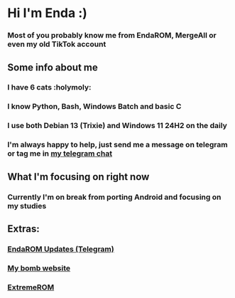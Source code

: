 # Hi I'm Enda :)

### Most of you probably know me from EndaROM, MergeAll or even my old TikTok account

## Some info about me

### I have 6 cats :holymoly:

### I know Python, Bash, Windows Batch and basic C

### I use both Debian 13 (Trixie) and Windows 11 24H2 on the daily

### I'm always happy to help, just send me a message on telegram or tag me in [my telegram chat](https://t.me/endaromchat)

## What I'm focusing on right now

### Currently I'm on break from porting Android and focusing on my studies

## Extras:

### [EndaROM Updates (Telegram)](https://t.me/endarom)

### [My bomb website](https://endadwagon.github.io)

### [ExtremeROM](https://github.com/ExtremeXT/ExtremeROM)
